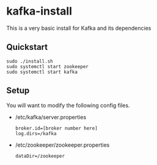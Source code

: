 # kafka-install
This is a very basic install for Kafka and its dependencies

## Quickstart
```
sudo ./install.sh
sudo systemctl start zookeeper
sudo systemctl start kafka
```

## Setup
You will want to modify the following config files.
  * /etc/kafka/server.properties
    ```
    broker.id=[broker number here]
    log.dirs=/kafka
    ```
  * /etc/zookeeper/zookeeper.properties
    ```
    dataDir=/zookeeper
    ```
